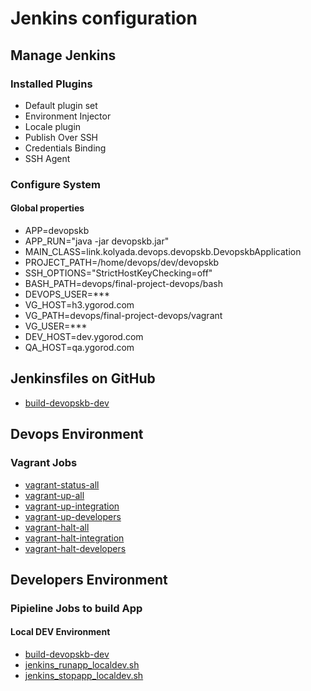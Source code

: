 # Jenkins configuration

## Manage Jenkins

### Installed Plugins

- Default plugin set
- Environment Injector
- Locale plugin
- Publish Over SSH
- Credentials Binding
- SSH Agent

### Configure System

#### Global properties
- APP=devopskb
- APP_RUN="java -jar devopskb.jar"
- MAIN_CLASS=link.kolyada.devops.devopskb.DevopskbApplication
- PROJECT_PATH=/home/devops/dev/devopskb
- SSH_OPTIONS="StrictHostKeyChecking=off"
- BASH_PATH=devops/final-project-devops/bash
- DEVOPS_USER=***
- VG_HOST=h3.ygorod.com
- VG_PATH=devops/final-project-devops/vagrant
- VG_USER=***
- DEV_HOST=dev.ygorod.com
- QA_HOST=qa.ygorod.com

## Jenkinsfiles on GitHub

- [build-devopskb-dev](https://github.com/y-kolyada/final-project-devops/blob/main/jenkins/build-devopskb-dev/Jenkinsfile)

## Devops Environment

### Vagrant Jobs

- [vagrant-status-all](https://github.com/y-kolyada/final-project-devops/blob/main/bash/vagrant-status-all.sh)
- [vagrant-up-all](https://github.com/y-kolyada/final-project-devops/blob/main/bash/vagrant-up-all.sh)
- [vagrant-up-integration](https://github.com/y-kolyada/final-project-devops/blob/main/bash/vagrant-up-integration.sh)
- [vagrant-up-developers](https://github.com/y-kolyada/final-project-devops/blob/main/bash/vagrant-up-developers.sh)
- [vagrant-halt-all](https://github.com/y-kolyada/final-project-devops/blob/main/bash/vagrant-halt-all.sh)
- [vagrant-halt-integration](https://github.com/y-kolyada/final-project-devops/blob/main/bash/vagrant-halt-integration.sh)
- [vagrant-halt-developers](https://github.com/y-kolyada/final-project-devops/blob/main/bash/vagrant-halt-developers.sh)

## Developers Environment

### Pipieline Jobs to build App 
#### Local DEV Environment

- [build-devopskb-dev](https://github.com/y-kolyada/final-project-devops/blob/main/jenkins/build-devopskb-dev/Jenkinsfile)
- [jenkins_runapp_localdev.sh](https://github.com/y-kolyada/devopskb/blob/main/bash/jenkins_runapp_localdev.sh)
- [jenkins_stopapp_localdev.sh](https://github.com/y-kolyada/devopskb/blob/main/bash/jenkins_stopapp_localdev.sh)